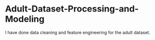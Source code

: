 # Adult-Dataset-Processing-and-Modeling
I have done data cleaning and feature engineering for the adult dataset.
